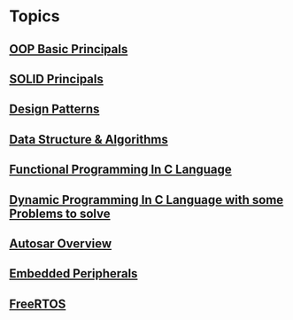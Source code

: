 <!-- # Basics Wrapup -->

<!-- math example $$ 
F(x) = \int_{\infty}^{-\infty} \xi
$$ -->

# Topics

## [OOP Basic Principals](OOP)

## [SOLID Principals](SOLID)

## [Design Patterns](Design_Patterns)

## [Data Structure & Algorithms](Data_Structures_And_Algorithms)

## [Functional Programming In C Language](Functional_Programming)

## [Dynamic Programming In C Language with some Problems to solve](Dynamic_Programming)

## [Autosar Overview](Autosar_Overview)

## [Embedded Peripherals](Embedded_Systems_Peripherals)

## [FreeRTOS](FreeRTOS)
